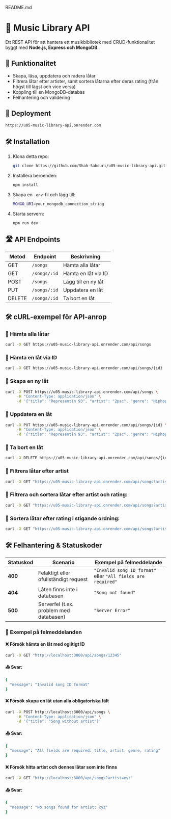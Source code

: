 README.md
# 🎵 Music Library API

Ett REST API för att hantera ett musikbibliotek med CRUD-funktionalitet byggt med **Node.js, Express och MongoDB**.

## 🚀 Funktionalitet
- Skapa, läsa, uppdatera och radera låtar
- Filtrera låtar efter artister, samt sortera låtarna efter deras rating (från högst till lägst och vice versa)
- Koppling till en MongoDB-databas
- Felhantering och validering

## 🚀 Deployment
```sh
https://u05-music-library-api.onrender.com
```

## 🛠️ Installation
1. Klona detta repo:
    ```sh
    git clone https://github.com/Shah-Sabouri/u05-music-library-api.git

2. Installera beroenden:
    ```sh
    npm install 

3. Skapa en `.env`-fil och lägg till:
    ```sh
    MONGO_URI=your_mongodb_connection_string

4. Starta servern:
    ```sh
    npm run dev

## 🛣️ API Endpoints

| Metod  | Endpoint      | Beskrivning            |
|--------|-------------|------------------------|
| GET    | `/songs`     | Hämta alla låtar       |
| GET    | `/songs/:id` | Hämta en låt via ID    |
| POST   | `/songs`     | Lägg till en ny låt    |
| PUT    | `/songs/:id` | Uppdatera en låt       |
| DELETE | `/songs/:id` | Ta bort en låt         |

## 🛠️ cURL-exempel för API-anrop

### 📌 Hämta alla låtar
```sh
curl -X GET https://u05-music-library-api.onrender.com/api/songs
```
### 📌 Hämta en låt via ID
```sh
curl -X GET https://u05-music-library-api.onrender.com/api/songs/{id}
```
### 📌 Skapa en ny låt
```sh
curl -X POST https://u05-music-library-api.onrender.com/api/songs \
     -H "Content-Type: application/json" \
     -d '{"title": "Representin 93", "artist": "2pac", "genre": "Hiphop", "rating": 5}'
```
### 📌 Uppdatera en låt
```sh
curl -X PUT https://u05-music-library-api.onrender.com/api/songs/{id} \
     -H "Content-Type: application/json" \
     -d '{"title": "Representin 93", "artist": "2pac", "genre": "Hiphop", "rating": 4}'
```
### 📌 Ta bort en låt
```sh
curl -X DELETE https://u05-music-library-api.onrender.com/api/songs/{id}
```
### 📌 Filtrera låtar efter artist
```sh
curl -X GET "https://u05-music-library-api.onrender.com/api/songs?artist={artist}"
```
### 📌 Filtrera och sortera låtar efter artist och rating:
```sh
curl -X GET "https://u05-music-library-api.onrender.com/api/songs?artist={artist}&sort=desc"
```
### 📌 Sortera låtar efter rating i stigande ordning:
```sh
curl -X GET "https://u05-music-library-api.onrender.com/api/songs?artist={artist}&sort=asc"
```

## 🛠️ Felhantering & Statuskoder

| Statuskod | Scenario | Exempel på felmeddelande |
|-----------|---------|---------------|
| **400** | Felaktigt eller ofullständigt request | `"Invalid song ID format"` eller `"All fields are required"` |
| **404** | Låten finns inte i databasen | `"Song not found"` |
| **500** | Serverfel (t.ex. problem med databasen) | `"Server Error"` |

### 📌 Exempel på felmeddelanden
#### ❌ Försök hämta en låt med ogiltigt ID
```sh
curl -X GET "http://localhost:3000/api/songs/12345"
```
#### 📤 Svar:
```sh
{
  "message": "Invalid song ID format"
}
```
#### ❌ Försök skapa en låt utan alla obligatoriska fält
```sh
curl -X POST http://localhost:3000/api/songs \
     -H "Content-Type: application/json" \
     -d '{"title": "Song without artist"}'
```
#### 📤 Svar:
```sh
{
  "message": "All fields are required: title, artist, genre, rating"
}
```

#### ❌ Försök hitta artist och dennes låtar som inte finns
```sh
curl -X GET "http://localhost:3000/api/songs?artist=xyz"
```
#### 📤 Svar:
```sh
{
  "message": "No songs found for artist: xyz"
}
```
